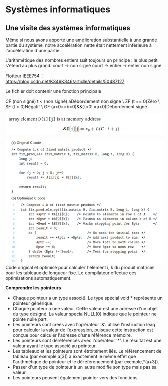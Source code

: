 # Systèmes informatiques

## Une visite des systèmes informatiques

Même si nous avons apporté une amélioration substantielle à une grande partie du système, notre accélération nette était nettement inférieure à l'accélération d'une partie.


L'arithmétique des nombres entiers suit toujours un principe : le plus petit s'étend au plus grand. court -> non signé court -> entier -> entier non signé

Flotteur IEEE754 ：https://blog.csdn.net/K346K346/article/details/50487127

Le fichier doit contenir une fonction principale

CF (non signé) t < (non signé) aDébordement non signé \ ZF (t == 0)Zéro \ SF (t < 0)Négatif \ OF (a<0==b<0)&&(t<0! =a<0)Débordement signé

![img.png](img.png)

![Code original et optimisé pour calculer l'élément i, k du produit matriciel pour les tableaux de longueur fixe. Le compilateur effectue ces optimisations automatiquement.](img_1.png) Code original et optimisé pour calculer l'élément i, k du produit matriciel pour les tableaux de longueur fixe. Le compilateur effectue ces optimisations automatiquement.

**Comprendre les pointeurs**

+ Chaque pointeur a un type associé. Le type spécial void * représente un pointeur générique.
+ Chaque pointeur a une valeur. Cette valeur est une adresse d'un objet du type désigné. La valeur specialNULL(0) indique que le pointeur ne pointe nulle part.
+ Les pointeurs sont créés avec l'opérateur '&'. utilise l'instruction leaq pour calculer la valeur de l'expression, puisque cette instruction est conçue pour calculer l'adresse d'une référence mémoire.
+ Les pointeurs sont déréférencés avec l'opérateur '*'. Le résultat est une valeur ayant le type associé au pointeur.
+ Les tableaux et les pointeurs sont étroitement liés. Le référencement de tableau (par exemple,a[3]) a exactement le même effet que l'arithmétique de pointeur et le déréférencement (par exemple,*(a+3)).
+ Passer d'un type de pointeur à un autre modifie son type mais pas sa valeur.
+ Les pointeurs peuvent également pointer vers des fonctions.

